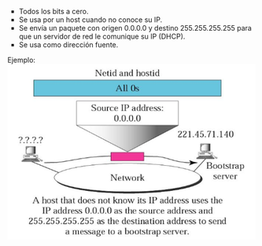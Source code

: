 <ul type="square">
  <li>Todos los bits a cero.</li>
  <li>Se usa por un host cuando no conoce su IP.</li>
  <li>Se envía un paquete con origen 0.0.0.0 y destino 255.255.255.255 para que un servidor de red le comunique su IP (DHCP).</li>
  <li>Se usa como dirección fuente.</li>
  </ul>
  
  Ejemplo:<br>
  <img src="https://github.com/luisbueno8/literatura_sigloxxi/blob/master/animales/all0.png">
